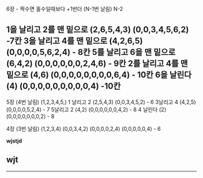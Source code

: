 6장 - 짝수면 홀수일때보다 +1번더  (N-1번 날림)
N-2

1을 날리고 2를 맨 밑으로 (2,6,5,4,3)
(0,0,3,4,5,6,2) -7칸
3을 날리고 4를 맨 밑으로 (4,2,6,5)
(0,0,0,0,5,6,2,4) - 8칸
5를 날리고 6을 맨 밑으로 (6,4,2)
(0,0,0,0,0,0,2,4,6) - 9칸
2를 날리고 4를 맨 밑으로 (4,6)
(0,0,0,0,0,0,0,0,6,4) - 10칸
6을 날린다 (4)
(0,0,0,0,0,0,0,0,0,4) -10칸
----------

5장 (4번 날림)
(1,2,3,4,5,)
1 날리고 2 (2,5,4,3)
(0,0,3,4,5,2) - 6
3날리고 4 (4,2,5)
(0,0,0,0,5,2,4) - 7
5날리고 2 (4,2)
(0,0,0,0,0,0,4,2) - 8
4 날린다 (2)
(0,0,0,0,0,0,0,2) - 8

4장 (3번 날림)
(1,2,3,4)
(0,0,3,4,2)
(0,0,0,0,2,4)
(0,0,0,0,0,4) - 6

**wjstjd**

## wjt

------

